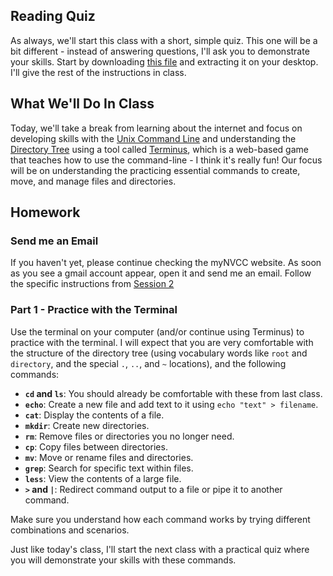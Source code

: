 ## Reading Quiz

As always, we'll start this class with a short, simple quiz. This one will be a bit different - instead of answering questions, I'll ask you to demonstrate your skills. Start by downloading [this file](./resources/cdls_quiz.zip) and extracting it on your desktop. I'll give the rest of the instructions in class.

## What We'll Do In Class

Today, we'll take a break from learning about the internet and focus on developing skills with the [Unix Command Line](https://en.wikipedia.org/wiki/Unix_shell) and understanding the [Directory Tree](https://andysbrainbook.readthedocs.io/en/latest/unix/Unix_01_Navigation.html) using a tool called [Terminus](https://web.mit.edu/mprat/Public/web/Terminus/Web/main.html), which is a web-based game that teaches how to use the command-line - I think it's really fun! Our focus will be on understanding the practicing essential commands to create, move, and manage files and directories.

## Homework

### Send me an Email
If you haven't yet, please continue checking the myNVCC website. As soon as you see a gmail account appear, open it and send me an email. Follow the specific instructions from [Session 2](./session.html?num=02)

### Part 1 - Practice with the Terminal

Use the terminal on your computer (and/or continue using Terminus) to practice with the terminal. I will expect that you are very comfortable with the structure of the directory tree (using vocabulary words like `root` and `directory`, and the special `.`, `..`, and `~` locations), and the following commands:

- **`cd` and `ls`**: You should already be comfortable with these from last class.
- **`echo`**: Create a new file and add text to it using `echo "text" > filename`.
- **`cat`**: Display the contents of a file.
- **`mkdir`**: Create new directories.
- **`rm`**: Remove files or directories you no longer need.
- **`cp`**: Copy files between directories.
- **`mv`**: Move or rename files and directories.
- **`grep`**: Search for specific text within files.
- **`less`**: View the contents of a large file.
- **`>` and `|`**: Redirect command output to a file or pipe it to another command.

Make sure you understand how each command works by trying different combinations and scenarios.

Just like today's class, I'll start the next class with a practical quiz where you will demonstrate your skills with these commands.